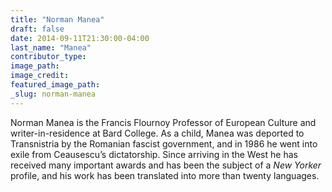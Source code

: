 ```yaml
---
title: "Norman Manea"
draft: false
date: 2014-09-11T21:30:00-04:00
last_name: "Manea"
contributor_type:
image_path:
image_credit:
featured_image_path:
_slug: norman-manea
---
```


Norman Manea is the Francis Flournoy Professor of European Culture and writer-in-residence at Bard College. As a child, Manea was deported to Transnistria by the Romanian fascist government, and in 1986 he went into exile from Ceausescu’s dictatorship. Since arriving in the West he has received many important awards and has been the subject of a _New Yorker_ profile, and his work has been translated into more than twenty languages. 

